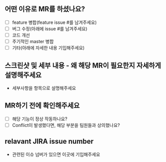 ## 어떤 이유로 MR를 하셨나요?
- [ ] feature 병합(feature issue #를 남겨주세요)
- [ ] 버그 수정(아래에 issue #를 남겨주세요)
- [ ] 코드 개선
- [ ] 주기적인 master 병합
- [ ] 기타(아래에 자세한 내용 기입해주세요)

## 스크린샷 및 세부 내용 - 왜 해당 MR이 필요한지 자세하게 설명해주세요
- 세부사항을 항목으로 설명해주세요

## MR하기 전에 확인해주세요
- [ ] 해당 기능이 정상 작동하나요?
- [ ] Conflict이 발생했다면,  해당 부분을 팀원들과 상의했나요?

## relavant JIRA issue number
- 관련된 이슈 넘버가 있으면 이곳에 기입해주세요